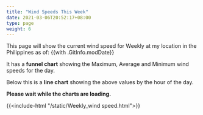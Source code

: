 ```yaml
---
title: "Wind Speeds This Week"
date: 2021-03-06T20:52:17+08:00
type: page
weight: 6
---
```

This page will show the current wind speed for Weekly at my location in the Philippines as of: {{with .GitInfo.modDate}}

It has a **funnel chart** showing the Maximum, Average and Minimum wind speeds for the day.

Below this is a **line chart** showing the above values by the hour of the day.

**Please wait while the charts are loading.**

{{<include-html "/static/Weekly_wind speed.html">}}
